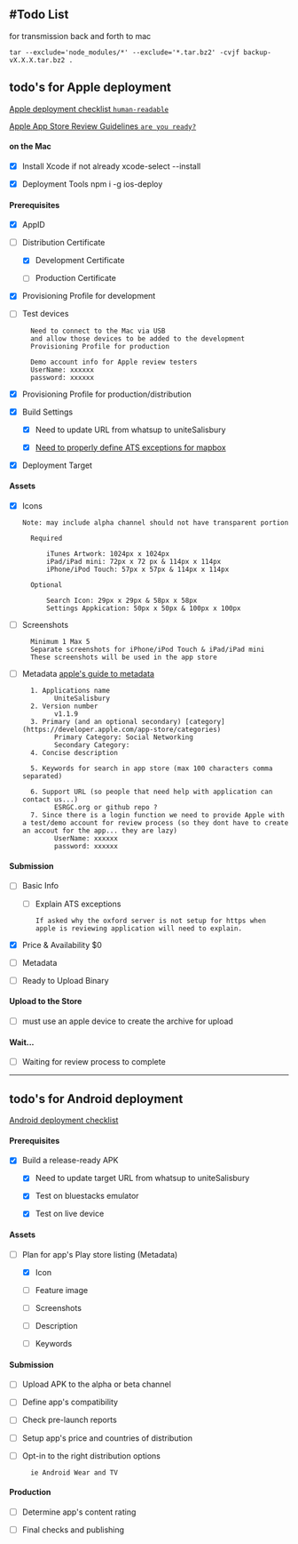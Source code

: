 #Todo List
---

for transmission back and forth to mac
```
tar --exclude='node_modules/*' --exclude='*.tar.bz2' -cvjf backup-vX.X.X.tar.bz2 .
```

## todo's for Apple deployment

[Apple deployment checklist `human-readable`](https://code.tutsplus.com/tutorials/how-to-submit-an-ios-app-to-the-app-store--mobile-16812)

[Apple App Store Review Guidelines `are you ready?`](https://developer.apple.com/app-store/review/guidelines/)

#### on the Mac
- [x] Install Xcode if not already     xcode-select --install

- [x] Deployment Tools                 npm i -g ios-deploy

#### Prerequisites
- [x] AppID

- [ ] Distribution Certificate

    - [x] Development Certificate

    - [ ] Production Certificate

- [x] Provisioning Profile for development

- [ ] Test devices

        Need to connect to the Mac via USB
        and allow those devices to be added to the development
        Provisioning Profile for production

        Demo account info for Apple review testers
        UserName: xxxxxx
        password: xxxxxx

- [x] Provisioning Profile for production/distribution

- [x] Build Settings

    - [x] Need to update URL from whatsup to uniteSalisbury

    - [x] [Need to properly define ATS exceptions for mapbox ](https://developer.apple.com/library/content/documentation/General/Reference/InfoPlistKeyReference/Articles/CocoaKeys.html#//apple_ref/doc/uid/TP40009251-SW33)

- [x] Deployment Target


#### Assets
- [x] Icons

    `Note: may include alpha channel should not have transparent portion`

        Required

            iTunes Artwork: 1024px x 1024px
            iPad/iPad mini: 72px x 72 px & 114px x 114px
            iPhone/iPod Touch: 57px x 57px & 114px x 114px

        Optional

            Search Icon: 29px x 29px & 58px x 58px
            Settings Appkication: 50px x 50px & 100px x 100px

- [ ] Screenshots

        Minimum 1 Max 5
        Separate screenshots for iPhone/iPod Touch & iPad/iPad mini
        These screenshots will be used in the app store

- [ ] Metadata [apple's guide to metadata](https://developer.apple.com/app-store/product-page/)

        1. Applications name
              UniteSalisbury
        2. Version number
              v1.1.9
        3. Primary (and an optional secondary) [category](https://developer.apple.com/app-store/categories)
              Primary Category: Social Networking
              Secondary Category:
        4. Concise description

        5. Keywords for search in app store (max 100 characters comma separated)

        6. Support URL (so people that need help with application can contact us...)
              ESRGC.org or github repo ?
        7. Since there is a login function we need to provide Apple with a test/demo account for review process (so they dont have to create an accout for the app... they are lazy)
              UserName: xxxxxx
              password: xxxxxx

#### Submission
- [ ] Basic Info

  - [ ] Explain ATS exceptions

        If asked why the oxford server is not setup for https when apple is reviewing application will need to explain.

- [x] Price & Availability  $0

- [ ] Metadata

- [ ] Ready to Upload Binary

#### Upload to the Store
- [ ] must use an apple device to create the archive for upload

#### Wait...
- [ ] Waiting for review process to complete

---
## todo's for Android deployment

[Android deployment checklist](https://developer.android.com/distribute/best-practices/launch/launch-checklist.html)

#### Prerequisites
- [x] Build a release-ready APK

  - [x] Need to update target URL from whatsup to uniteSalisbury

  - [x] Test on bluestacks emulator

  - [x] Test on live device

#### Assets
- [ ] Plan for app's Play store listing (Metadata)

  - [x] Icon

  - [ ] Feature image

  - [ ] Screenshots

  - [ ] Description

  - [ ] Keywords

#### Submission
- [ ] Upload APK to the alpha or beta channel

- [ ] Define app's compatibility

- [ ] Check pre-launch reports

- [ ] Setup app's price and countries of distribution

- [ ] Opt-in to the right distribution options

        ie Android Wear and TV

#### Production
- [ ] Determine app's content rating

- [ ] Final checks and publishing
